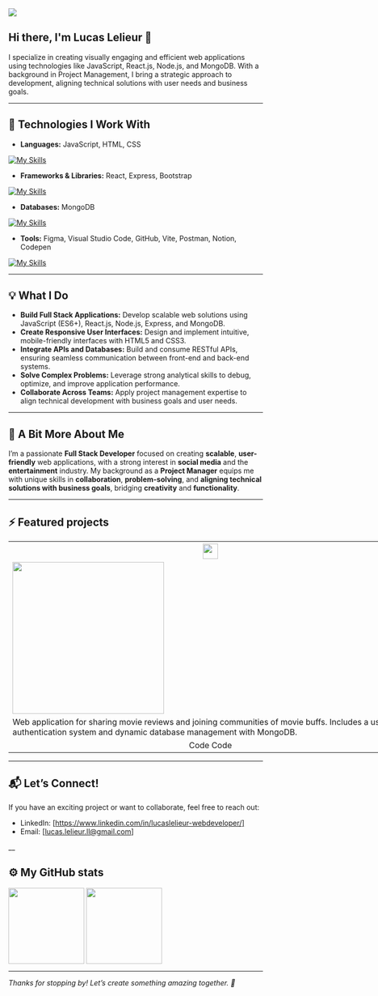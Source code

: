 <img src="https://media.licdn.com/dms/image/v2/D4E16AQEBdQ0gV69CuA/profile-displaybackgroundimage-shrink_350_1400/profile-displaybackgroundimage-shrink_350_1400/0/1734540743585?e=1742428800&v=beta&t=xV9UpSWVrqJmnXw40e5aSWHJwP20pggHaY2Innxqlww" />

## Hi there, I'm Lucas Lelieur 👋

I specialize in creating visually engaging and efficient web applications using technologies like JavaScript, React.js, Node.js, and MongoDB. With a background in Project Management, I bring a strategic approach to development, aligning technical solutions with user needs and business goals.  

___

## 🚀 Technologies I Work With

- **Languages:** JavaScript, HTML, CSS
  
[![My Skills](https://skillicons.dev/icons?i=js,html,css&theme=light)](https://skillicons.dev)

- **Frameworks & Libraries:** React, Express, Bootstrap
  
[![My Skills](https://skillicons.dev/icons?i=react,express,bootstrap&theme=light)](https://skillicons.dev)

- **Databases:** MongoDB
  
[![My Skills](https://skillicons.dev/icons?i=mongodb&theme=light)](https://skillicons.dev)

- **Tools:** Figma, Visual Studio Code, GitHub, Vite, Postman, Notion, Codepen
  
[![My Skills](https://skillicons.dev/icons?i=figma,vscode,github,vite,postman,notion,codepen&theme=light)](https://skillicons.dev)

___

## 💡 What I Do

- **Build Full Stack Applications:** Develop scalable web solutions using JavaScript (ES6+), React.js, Node.js, Express, and MongoDB.
- **Create Responsive User Interfaces:** Design and implement intuitive, mobile-friendly interfaces with HTML5 and CSS3.
- **Integrate APIs and Databases:** Build and consume RESTful APIs, ensuring seamless communication between front-end and back-end systems.
- **Solve Complex Problems:** Leverage strong analytical skills to debug, optimize, and improve application performance.
- **Collaborate Across Teams:** Apply project management expertise to align technical development with business goals and user needs.  

___

## 🤠 A Bit More About Me

I’m a passionate **Full Stack Developer** focused on creating **scalable**, **user-friendly** web applications, with a strong interest in **social media** and the **entertainment** industry. My background as a **Project Manager** equips me with unique skills in **collaboration**, **problem-solving**, and **aligning technical solutions with business goals**, bridging **creativity** and **functionality**.  
___

## ⚡️ Featured projects

<table style="width:800px">
  <tr>
    <th colspan="2"><img src="https://res.cloudinary.com/dhluctrie/image/upload/v1736788255/LOGO_blanca_kkwqzh.png" style="height:30px"/></th>
  </tr>
  <tr>
    <td valign="top"><img height=300 src="https://res.cloudinary.com/dhluctrie/image/upload/v1736788512/MockUp-1_r5ffnv.png"/></td>
  </tr>
  <tr>
    <td>Web application for sharing movie reviews and joining communities of movie buffs. Includes a user authentication system and dynamic database management with MongoDB.
</td>
  </tr>
  <tr>
    <td align="center">
        <span>Code</span>
        <span>Code</span>
    </td>
  </tr>
</table>

___

## 📬 Let’s Connect!
If you have an exciting project or want to collaborate, feel free to reach out:

- LinkedIn: [https://www.linkedin.com/in/lucaslelieur-webdeveloper/]  
- Email: [lucas.lelieur.ll@gmail.com]

__

## ⚙️ My GitHub stats

<div style="display: flex, justify-content:inline">
  <img height=150 align="center" src="https://github-readme-stats.vercel.app/api?username=lelieur&theme=dark&layout=compact" />
  <img height=150 align="center" src="https://github-readme-stats.vercel.app/api/top-langs?username=lelieur&theme=dark&layout=compact" />
</div>

___

*Thanks for stopping by! Let’s create something amazing together. 🚀*


<!--
**Lelieur/Lelieur** is a ✨ _special_ ✨ repository because its `README.md` (this file) appears on your GitHub profile.

Here are some ideas to get you started:

- 🔭 I’m currently working on ...
- 🌱 I’m currently learning ...
- 👯 I’m looking to collaborate on ...
- 🤔 I’m looking for help with ...
- 💬 Ask me about ...
- 📫 How to reach me: ...
- 😄 Pronouns: ...
- ⚡ Fun fact: ...
-->
